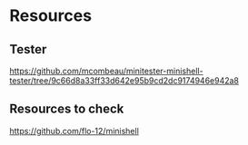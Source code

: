 # Resources

## Tester
https://github.com/mcombeau/minitester-minishell-tester/tree/9c66d8a33ff33d642e95b9cd2dc9174946e942a8

## Resources to check
https://github.com/flo-12/minishell
